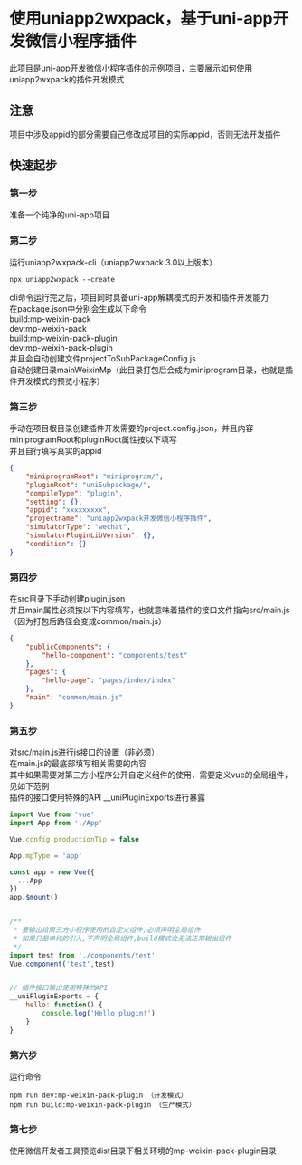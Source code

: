 # 使用uniapp2wxpack，基于uni-app开发微信小程序插件  
此项目是uni-app开发微信小程序插件的示例项目，主要展示如何使用uniapp2wxpack的插件开发模式  

## 注意  
项目中涉及appid的部分需要自己修改成项目的实际appid，否则无法开发插件 

## 快速起步  
### 第一步  
准备一个纯净的uni-app项目  

### 第二步  
运行uniapp2wxpack-cli（uniapp2wxpack 3.0以上版本）
```
npx uniapp2wxpack --create 
```
cli命令运行完之后，项目同时具备uni-app解耦模式的开发和插件开发能力  
在package.json中分别会生成以下命令  
build:mp-weixin-pack  
dev:mp-weixin-pack  
build:mp-weixin-pack-plugin  
dev:mp-weixin-pack-plugin  
并且会自动创建文件projectToSubPackageConfig.js  
自动创建目录mainWeixinMp（此目录打包后会成为miniprogram目录，也就是插件开发模式的预览小程序）  

### 第三步  
手动在项目根目录创建插件开发需要的project.config.json，并且内容miniprogramRoot和pluginRoot属性按以下填写  
并且自行填写真实的appid  
```json
{
	"miniprogramRoot": "miniprogram/",
	"pluginRoot": "uniSubpackage/",
	"compileType": "plugin",
	"setting": {},
	"appid": "xxxxxxxxx",
	"projectname": "uniapp2wxpack开发微信小程序插件",
	"simulatorType": "wechat",
	"simulatorPluginLibVersion": {},
	"condition": {}
}
```
### 第四步  
在src目录下手动创建plugin.json  
并且main属性必须按以下内容填写，也就意味着插件的接口文件指向src/main.js（因为打包后路径会变成common/main.js）  
```json
{
	"publicComponents": {
		"hello-component": "components/test"
	},
	"pages": {
		"hello-page": "pages/index/index"
	},
	"main": "common/main.js"
}
```
### 第五步  
对src/main.js进行js接口的设置（非必须）  
在main.js的最底部填写相关需要的内容  
其中如果需要对第三方小程序公开自定义组件的使用，需要定义vue的全局组件，见如下范例  
插件的接口使用特殊的API __uniPluginExports进行暴露  
```javascript
import Vue from 'vue'
import App from './App'

Vue.config.productionTip = false

App.mpType = 'app'

const app = new Vue({
  ...App
})
app.$mount()


/**
 * 要输出给第三方小程序使用的自定义组件,必须声明全局组件
 * 如果只是单纯的引入,不声明全局组件,build模式会无法正常输出组件
 */
import test from './components/test'
Vue.component('test',test)


// 插件接口输出使用特殊的API
__uniPluginExports = {
    hello: function() {
        console.log('Hello plugin!')
    }
}
```
### 第六步  
运行命令  
```
npm run dev:mp-weixin-pack-plugin （开发模式）
npm run build:mp-weixin-pack-plugin （生产模式）
```
### 第七步  
使用微信开发者工具预览dist目录下相关环境的mp-weixin-pack-plugin目录  
